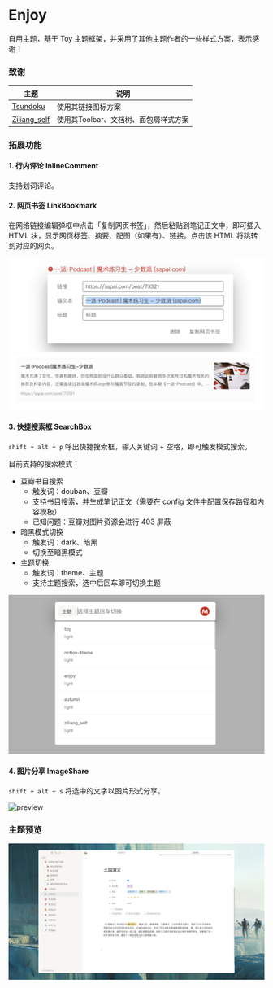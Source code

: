 # Enjoy

自用主题，基于 Toy 主题框架，并采用了其他主题作者的一些样式方案，表示感谢！



### 致谢

| 主题 | 说明 | 
| ---- | ---- | 
| [Tsundoku](https://github.com/Achuan-2/siyuan-themes-tsundoku-stone) | 使用其链接图标方案 |
|  [Ziliang_self](https://github.com/zilianghm/ziliang_self)| 使用其Toolbar、文档树、面包屑样式方案 |

### 拓展功能

#### 1. 行内评论 InlineComment

支持划词评论。

#### 2. 网页书签 LinkBookmark


在网络链接编辑弹框中点击「复制网页书签」，然后粘贴到笔记正文中，即可插入 HTML 块，显示网页标签、摘要、配图（如果有）、链接。点击该 HTML 将跳转到对应的网页。

![preview](https://raw.githubusercontent.com/langzhou/enjoy-theme-for-siyuan/main/previews/linkcard-1.png)
![preview](https://raw.githubusercontent.com/langzhou/enjoy-theme-for-siyuan/main/previews/linkcard-2.png)

#### 3. 快捷搜索框 SearchBox

`shift + alt + p` 呼出快捷搜索框，输入关键词 + 空格，即可触发模式搜索。

目前支持的搜索模式：

- 豆瓣书目搜索
  - 触发词：douban、豆瓣
  - 支持书目搜索，并生成笔记正文（需要在 config 文件中配置保存路径和内容模板）
  - 已知问题：豆瓣对图片资源会进行 403 屏蔽
- 暗黑模式切换
  - 触发词：dark、暗黑
  - 切换至暗黑模式
- 主题切换
  - 触发词：theme、主题
  - 支持主题搜索，选中后回车即可切换主题

![preview](https://raw.githubusercontent.com/langzhou/enjoy-theme-for-siyuan/main/previews/searchbox.png)

#### 4. 图片分享  ImageShare

`shift + alt + s` 将选中的文字以图片形式分享。

![preview](https://raw.githubusercontent.com/langzhou/enjoy-theme-for-siyuan/main/previews/imageshare∆.png)
### 主题预览


![preview](https://raw.githubusercontent.com/langzhou/enjoy-theme-for-siyuan/main/preview.png?token=GHSAT0AAAAAABUPXBTMWFEVXQLTT5O4WQYGYUDRGDA)
